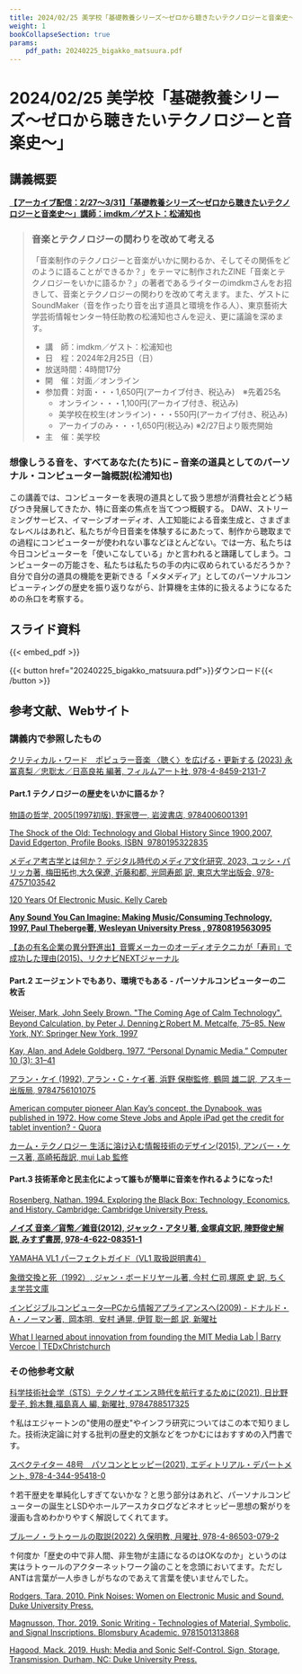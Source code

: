 ```yaml
---
title: 2024/02/25 美学校「基礎教養シリーズ〜ゼロから聴きたいテクノロジーと音楽史〜」
weight: 1
bookCollapseSection: true
params:
    pdf_path: 20240225_bigakko_matsuura.pdf
---
```


# 2024/02/25 美学校「基礎教養シリーズ〜ゼロから聴きたいテクノロジーと音楽史〜」

## 講義概要

**[【アーカイブ配信：2/27〜3/31】「基礎教養シリーズ〜ゼロから聴きたいテクノロジーと音楽史〜」講師：imdkm／ゲスト：松浦知也](https://bigakko.jp/event/2024/technology_and_music_history)**

> ### 音楽とテクノロジーの関わりを改めて考える
> 「音楽制作のテクノロジーと音楽がいかに関わるか、そしてその関係をどのように語ることができるか？」をテーマに制作されたZINE「音楽とテクノロジーをいかに語るか？」の著者であるライターのimdkmさんをお招きして、音楽とテクノロジーの関わりを改めて考えます。また、ゲストにSoundMaker（音を作ったり音を出す道具と環境を作る人）、東京藝術大学芸術情報センター特任助教の松浦知也さんを迎え、更に議論を深めます。
> 
> - 講　師：imdkm／ゲスト：松浦知也
> - 日　程：2024年2月25日（日）
> - 放送時間：4時間17分
> - 開　催：対面／オンライン
> - 参加費：対面・・・1,650円(アーカイブ付き、税込み)　※先着25名
>   - オンライン・・・1,100円(アーカイブ付き、税込み)
>   - 美学校在校生(オンライン)・・・550円(アーカイブ付き、税込み)
>   - アーカイブのみ・・・1,650円(税込み) ※2/27日より販売開始
> - 主　催：美学校

### 想像しうる音を、すべてあなた(たち)に – 音楽の道具としてのパーソナル・コンピューター論概説(松浦知也)

この講義では、コンピューターを表現の道具として扱う思想が消費社会とどう結びつき発展してきたか、特に音楽の焦点を当てつつ概観する。
DAW、ストリーミングサービス、イマーシブオーディオ、人工知能による音楽生成と、さまざまなレベルはあれど、私たちが今日音楽を体験するにあたって、制作から聴取までの過程にコンピューターが使われない事などほとんどない。では一方、私たちは今日コンピューターを「使いこなしている」かと言われると躊躇してしまう。コンピューターの万能さを、私たちは私たちの手の内に収められているだろうか？
自分で自分の道具の機能を更新できる「メタメディア」としてのパーソナルコンピューティングの歴史を振り返りながら、計算機を主体的に扱えるようになるための糸口を考察する。

## スライド資料

{{< embed_pdf >}}

{{< button href="20240225_bigakko_matsuura.pdf">}}ダウンロード{{< /button >}}

## 参考文献、Webサイト

### 講義内で参照したもの

[クリティカル・ワード　ポピュラー音楽 〈聴く〉を広げる・更新する (2023) 永冨真梨／忠聡太／日高良祐 編著, フィルムアート社, 978-4-8459-2131-7](https://www.filmart.co.jp/books/978-4-8459-2131-7/)

#### Part.1 テクノロジーの歴史をいかに語るか？ 

[物語の哲学, 2005(1997初版), 野家啓一, 岩波書店, 9784006001391](https://www.hanmoto.com/bd/isbn/9784006001391)

[The Shock of the Old: Technology and Global History Since 1900,2007, David Edgerton, Profile Books, ISBN  9780195322835](https://profilebooks.com/work/the-shock-of-the-old/)

[メディア考古学とは何か？ デジタル時代のメディア文化研究, 2023, ユッシ・パリッカ著, 梅田拓也,大久保遼, 近藤和都, 光岡寿郎 訳, 東京大学出版会, 978-4757103542](https://www.utp.or.jp/book/b10031770.html)

[120 Years Of Electronic Music. Kelly Careb](http://120years.net/)

**[Any Sound You Can Imagine: Making Music/Consuming Technology, 1997, Paul Theberge著, Wesleyan University Press , 9780819563095](https://www.weslpress.org/9780819563095/any-sound-you-can-imagine/)**

[【あの有名企業の異分野進出】音響メーカーのオーディオテクニカが「寿司」で成功した理由(2015)、リクナビNEXTジャーナル](https://next.rikunabi.com/journal/20150109/)

#### Part.2 エージェントでもあり、環境でもある - パーソナルコンピューターの二枚舌

[Weiser, Mark, John Seely Brown. "The Coming Age of Calm Technology". Beyond Calculation, by Peter J. DenningとRobert M. Metcalfe, 75–85. New York, NY: Springer New York, 1997](https://doi.org/10.1007/978-1-4612-0685-9_6)

[Kay, Alan, and Adele Goldberg. 1977. “Personal Dynamic Media.” Computer 10 (3): 31–41](https://doi.org/10.1109/C-M.1977.217672)

[アラン・ケイ (1992), アラン・C・ケイ著, 浜野 保樹監修, 鶴岡 雄二訳, アスキー出版局, 9784756101075](https://www.hanmoto.com/bd/isbn/9784756101075)

[American computer pioneer Alan Kay’s concept, the Dynabook, was published in 1972. How come Steve Jobs and Apple iPad get the credit for tablet invention? - Quora](https://www.quora.com/American-computer-pioneer-Alan-Kay-s-concept-the-Dynabook-was-published-in-1972-How-come-Steve-Jobs-and-Apple-iPad-get-the-credit-for-tablet-invention)

[カーム・テクノロジー 生活に溶け込む情報技術のデザイン(2015), アンバー・ケース著, 高崎拓哉訳, mui Lab 監修](https://bnn.co.jp/products/9784802511872)

#### Part.3 技術革命と民主化によって誰もが簡単に音楽を作れるようになった!

[Rosenberg, Nathan. 1994. Exploring the Black Box: Technology, Economics, and History. Cambridge: Cambridge University Press.](https://doi.org/10.1017/CBO9780511582554)

**[ノイズ 音楽／貨幣／雑音(2012), ジャック・アタリ著, 金塚貞文訳, 陣野俊史解説, みすず書房, 978-4-622-08351-1](https://www.msz.co.jp/book/detail/08351/)**

[YAMAHA VL1 パーフェクトガイド（VL1 取扱説明書4）](https://jp.yamaha.com/files/download/other_assets/3/316523/VL1J4.pdf)

[象徴交換と死（1992）, ジャン・ボードリヤール著, 今村 仁司,塚原 史 訳, ちくま学芸文庫](https://www.chikumashobo.co.jp/product/9784480080134/)

[インビジブルコンピュータ―PCから情報アプライアンスへ(2009) - ドナルド・A・ノーマン著,  岡本明,  安村 通晃, 伊賀 聡一郎 訳, 新曜社](https://www.shin-yo-sha.co.jp/book/b455838.html)

[What I learned about innovation from founding the MIT Media Lab | Barry Vercoe | TEDxChristchurch](https://youtu.be/_fDEm1esS0g?si=Dw_s0tiaxb2L9OBI&t=575)


### その他参考文献

[科学技術社会学（STS）テクノサイエンス時代を航行するために(2021), 日比野愛子, 鈴木舞,福島真人 編, 新曜社, 9784788517325](https://www.shin-yo-sha.co.jp/book/b588100.html)

↑私はエジャートンの"使用の歴史"やインフラ研究についてはこの本で知りました。技術決定論に対する批判の歴史的文脈などをつかむにはおすすめの入門書です。

[スペクテイター 48号　パソコンとヒッピー(2021), エディトリアル・デパートメント, 978-4-344-95418-0](https://www.spectatorweb.com/back_issues.html)

↑若干歴史を単純化しすぎてないかな？と思う部分はあれど、パーソナルコンピューターの誕生とLSDやホールアースカタログなどネオヒッピー思想の繋がりを漫画も含めわかりやすく解説してくれてます。

[ブルーノ・ラトゥールの取説(2022) 久保明教, 月曜社, 978-4-86503-079-2](https://getsuyosha.jp/product/978-4-86503-079-2/)

↑何度か「歴史の中で非人間、非生物が主語になるのはOKなのか」というのは実はラトゥールのアクターネットワーク論のことを念頭においてます。ただしANTは言葉が一人歩きしがちなのであえて言葉を使いませんでした。

[Rodgers, Tara. 2010. Pink Noises: Women on Electronic Music and Sound. Duke University Press.](https://doi.org/10.2307/j.ctv1134dqn)

[Magnusson, Thor. 2019. Sonic Writing - Technologies of Material, Symbolic, and Signal Inscriptions. Blomsbury Academic. 9781501313868](https://www.bloomsbury.com/sonic-writing-9781501313868/)

[Hagood, Mack. 2019. Hush: Media and Sonic Self-Control. Sign, Storage, Transmission. Durham, NC: Duke University Press.](https://www.dukeupress.edu/hush)